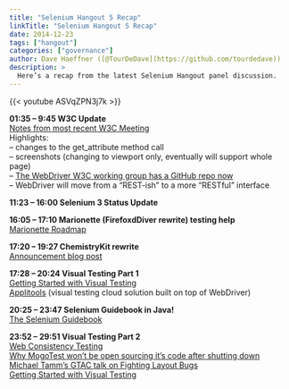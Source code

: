 ```yaml
---
title: "Selenium Hangout 5 Recap"
linkTitle: "Selenium Hangout 5 Recap"
date: 2014-12-23
tags: ["hangout"]
categories: ["governance"]
author: Dave Haeffner ([@TourDeDave](https://github.com/tourdedave))
description: >
  Here’s a recap from the latest Selenium Hangout panel discussion.
---
```


{{< youtube ASVqZPN3j7k >}}

**01:35 – 9:45 W3C Update**  
[Notes from most recent W3C Meeting](http://www.theautomatedtester.co.uk/blog/2014/webdriver-face-to-face-tpac-2014.html)  
Highlights:  
– changes to the get\_attribute method call  
– screenshots (changing to viewport only, eventually will support whole page)  
– [The WebDriver W3C working group has a GitHub repo now](https://github.com/w3c/webdriver)  
– WebDriver will move from a “REST-ish” to a more “RESTful” interface

**11:23 – 16:00 Selenium 3 Status Update**

**16:05 – 17:10 Marionette (FirefoxdDiver rewrite) testing help**   
[Marionette Roadmap](https://wiki.mozilla.org/Auto-tools/Projects/Marionette/Auto-tools/Projects/Marionette/Roadmap#Roadmap)

**17:20 – 19:27 ChemistryKit rewrite**  
[Announcement blog post](http://davehaeffner.com/open-source/2014/12/21/chemistry-rewrite.html)

**17:28 – 20:24 Visual Testing Part 1**  
[Getting Started with Visual Testing](http://testautomation.applitools.com/post/105435804567/how-to-do-visual-testing-with-selenium)  
[Applitools](http://applitools.com) (visual testing cloud solution built on top of WebDriver)

**20:25 – 23:47 Selenium Guidebook in Java!**  
[The Selenium Guidebook](http://davehaeffner.com/selenium-guidebook)

**23:52 – 29:51 Visual Testing Part 2**  
[Web Consistency Testing](http://webconsistencytesting.com/how-it-works.html)  
[Why MogoTest won’t be open sourcing it’s code after shutting down](http://nirvdrum.com/2014/11/20/open-sourcing-mogotest.html)  
[Michael Tamm’s GTAC talk on Fighting Layout Bugs](https://www.youtube.com/watch?v=WY3C6FHqSqQ)  
[Getting Started with Visual Testing](http://testautomation.applitools.com/post/105435804567/how-to-do-visual-testing-with-selenium)